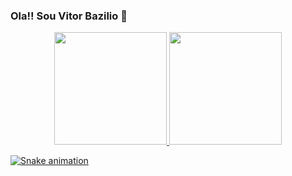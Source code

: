 ### Ola!! Sou Vitor Bazilio 👋

<!--
**VitorBazilio/VitorBazilio** is a ✨ _special_ ✨ repository because its `README.md` (this file) appears on your GitHub profile.

Here are some ideas to get you started:

- 🔭 I’m currently working on ...
- 🌱 I’m currently learning ...
- 👯 I’m looking to collaborate on ...
- 🤔 I’m looking for help with ...
- 💬 Ask me about ...
- 📫 How to reach me: ...
- 😄 Pronouns: ...
- ⚡ Fun fact: ...
-->

<div align="center">
  <a href="https://github.com/VitorBazilio">
  <img height="180em" src="https://github-readme-stats.vercel.app/api?username=VitorBazilio&show_icons=true&theme=midnight-purple&include_all_commits=true&count_private=true"/>
  <img height="180em" src="https://github-readme-stats.vercel.app/api/top-langs/?username=VitorBazilio&layout=compact&langs_count=7&theme=midnight-purple"/>
</div>
<div>
  
![Snake animation](https://github.com/rafaballerini/VitorBazilio/blob/output/github-contribution-grid-snake.svg)

</div>

